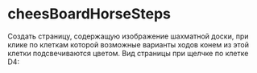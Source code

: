 # cheesBoardHorseSteps
Создать страницу, содержащую изображение шахматной доски, при клике по клеткам которой возможные варианты ходов конем из этой клетки подсвечиваются цветом.
Вид страницы при щелчке по клетке D4:
